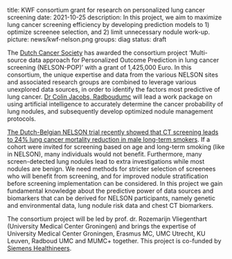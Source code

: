 title: KWF consortium grant for research on personalized lung cancer screening
date: 2021-10-25
description: In this project, we aim to maximize lung cancer screening efficiency by developing prediction models to 1) optimize screenee selection, and 2) limit unnecessary nodule work-up.
picture: news/kwf-nelson.png
groups: diag
status: draft

The [Dutch Cancer Society](https://www.kwf.nl/en/english) has awarded the consortium project ‘Multi-source data approach for Personalized Outcome Prediction in lung cancer screening (NELSON-POP)’ with a grant of 1,425,000 Euro. In this consortium, the unique expertise and data from the various NELSON sites and associated research groups are combined to leverage various unexplored data sources, in order to identify the factors most predictive of lung cancer. [Dr Colin Jacobs, Radboudumc](https://www.diagnijmegen.nl/people/colin-jacobs/) will lead a work package on using artificial intelligence to accurately determine the cancer probability of lung nodules, and subsequently develop optimized nodule management protocols.

[The Dutch-Belgian NELSON trial recently showed that CT screening leads to 24% lung cancer mortality reduction in male long-term smokers](https://www.nejm.org/doi/full/10.1056/NEJMoa1911793). If a cohort were invited for screening based on age and long-term smoking (like in NELSON), many individuals would not benefit. Furthermore, many screen-detected lung nodules lead to extra investigations while most nodules are benign. We need methods for stricter selection of screenees who will benefit from screening, and for improved nodule stratification before screening implementation can be considered. In this project we gain fundamental knowledge about the predictive power of data sources and biomarkers that can be derived for NELSON participants, namely genetic and environmental data, lung nodule risk data and chest CT biomarkers. 

The consortium project will be led by prof. dr. Rozemarijn Vliegenthart (University Medical Center Groningen) and brings the expertise of University Medical Center Groningen, Erasmus MC, UMC Utrecht, KU Leuven, Radboud UMC and MUMC+ together. This project is co-funded by [Siemens Healthineers](https://www.siemens-healthineers.com/nl).
